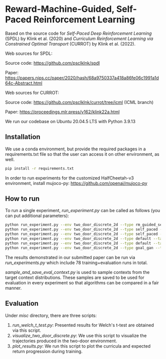 # Reward-Machine-Guided, Self-Paced Reinforcement Learning

Based on the source code for _Self-Paced Deep Reinforcement Learning_ (SPDL) by Klink et al. (2020) and _Curriculum Reinforcement Learning via Constrained Optimal Transport_ (CURROT) by Klink et al. (2022).

Web sources for SPDL:

Source code: https://github.com/psclklnk/spdl

Paper: https://papers.nips.cc/paper/2020/hash/68a9750337a418a86fe06c1991a1d64c-Abstract.html

Web sources for CURROT:

Source code: https://github.com/psclklnk/currot/tree/icml (ICML branch)

Paper: https://proceedings.mlr.press/v162/klink22a.html


We run our codebase on Ubuntu 20.04.5 LTS with Python 3.9.13

## Installation

We use a conda environment, but provide the required packages in a requirements.txt file so that the user 
can access it on other environment, as well.
```bash
pip install -r requirements.txt
```
In order to run experiments for the customized HalfCheetah-v3 environment, install mujoco-py: https://github.com/openai/mujoco-py

## How to run
To run a single experiment, *run_experiment.py* can be called as follows (you can put additional parameters):
```bash
python run_experiment.py --env two_door_discrete_2d --type rm_guided_self_paced --target_type wide --PRODUCTCMDP --ZETA 0.96 --seed 1 # RM-guided SPRL
python run_experiment.py --env two_door_discrete_2d --type self_paced --target_type wide --PRODUCTCMDP --ZETA 1.2 --seed 1 # Intermediate
python run_experiment.py --env two_door_discrete_2d --type self_paced --target_type wide --PRODUCTCMDP --ZETA 1.2 --seed 1 # SPDL
python run_experiment.py --env two_door_discrete_2d --type default --target_type wide --PRODUCTCMDP --seed 1 # Default*
python run_experiment.py --env two_door_discrete_2d --type default --target_type wide --seed 1 # Default
python run_experiment.py --env two_door_discrete_2d --type goal_gan --target_type wide --seed 1 # GoalGAN
```
The results demonstrated in our submitted paper can be run via *run_experiments.py* which include 
78 training+evaluation runs in total.

*sample_and_save_eval_context.py* is used to sample contexts from the target context distributions. 
These samples are saved to be used for evaluation in every experiment so that algorithms can be compared in a fair manner.

## Evaluation
Under *misc* directory, there are three scripts:
1) *run_welch_t_test.py*: Presented results for Welch's t-test are obtained via this script.
2) *visualize_two_door_discrete.py*: We use this script to visualize the trajectories produced in the two-door environment.
3) *plot_results.py*: We run this script to plot the curricula and expected return progression during training.